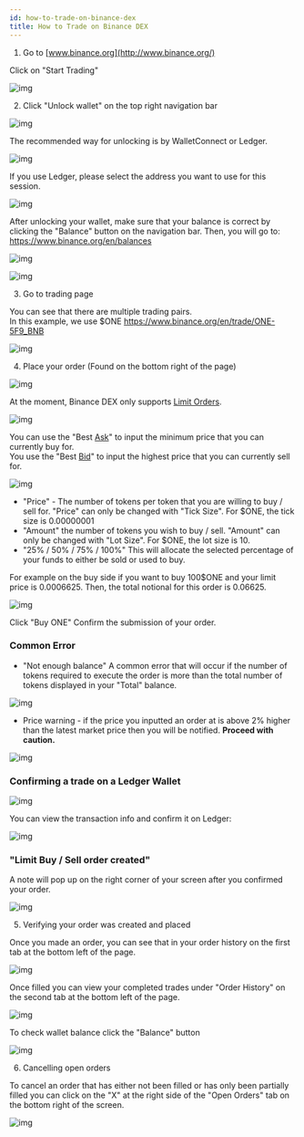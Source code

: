 ```yaml
---
id: how-to-trade-on-binance-dex
title: How to Trade on Binance DEX
---
```


1) Go to [www.binance.org](http://www.binance.org/)

Click on "Start Trading"

![img](assets/how-to-trade-on-binance-dex/1.png)

2) Click "Unlock wallet" on the top right navigation bar

![img](assets/how-to-trade-on-binance-dex/2.png)

The recommended way for unlocking is by WalletConnect or Ledger.

![img](assets/how-to-trade-on-binance-dex/3.png)

If you use Ledger, please select the address you want to use for this session.

![img](assets/how-to-trade-on-binance-dex/4.png)

After unlocking your wallet, make sure that your balance is correct by clicking the "Balance" button on the navigation bar. Then, you will go to: <https://www.binance.org/en/balances>

![img](assets/how-to-trade-on-binance-dex/5.png)

![img](assets/how-to-trade-on-binance-dex/6.png)

3) Go to trading page

You can see that there are multiple trading pairs.<br/>
In this example, we use $ONE <https://www.binance.org/en/trade/ONE-5F9_BNB>

![img](assets/how-to-trade-on-binance-dex/7.png)

4) Place your order (Found on the bottom right of the page)

![img](assets/how-to-trade-on-binance-dex/8.png)

At the moment, Binance DEX only supports [Limit Orders](https://www.binance.vision/tutorials/what-is-a-limit-order).

![img](assets/how-to-trade-on-binance-dex/9.png)

You can use the "Best [Ask](https://www.binance.vision/glossary/asking-price)" to input the minimum price that you can currently buy for.<br/>
You use the "Best [Bid](https://www.binance.vision/glossary/bid-price)" to input the highest price that you can currently sell for.

![img](assets/how-to-trade-on-binance-dex/10.png)


* "Price" - The number of tokens per token that you are willing to buy / sell for. "Price" can only be changed with "Tick Size". For $ONE, the tick size is 0.00000001
* "Amount" the number of tokens you wish to buy / sell. "Amount" can only be changed with "Lot Size". For $ONE, the lot size is 10.
* "25% / 50% / 75% / 100%" This will allocate the selected percentage of your funds to either be sold or used to buy.

For example on the buy side if you want to buy 100$ONE and your limit price is 0.0006625. Then, the total notional for this order is 0.06625.

![img](assets/how-to-trade-on-binance-dex/11.png)

Click "Buy ONE" Confirm the submission of your order.

### Common Error
* "Not enough balance" A common error that will occur if the number of tokens required to execute the order is more than the total number of tokens displayed in your "Total" balance.

![img](assets/how-to-trade-on-binance-dex/12.png)

* Price warning - if the price you inputted an order at is above 2% higher than the latest market price then you will be notified. **Proceed with caution.**

![img](assets/how-to-trade-on-binance-dex/13.png)

### Confirming a trade on a Ledger Wallet

![img](assets/how-to-trade-on-binance-dex/14.png)

You can view the transaction info and confirm it on Ledger:

![img](assets/how-to-trade-on-binance-dex/15.jpg)

### "Limit Buy / Sell order created"

A note will pop up on the right corner of your screen after you confirmed your order.

![img](assets/how-to-trade-on-binance-dex/16.png)

5) Verifying your order was created and placed

Once you made an order, you can see that in your order history on the first tab at the bottom left of the page.

![img](assets/how-to-trade-on-binance-dex/17.png)

Once filled you can view your completed trades under "Order History" on the second tab at the bottom left of the page.

![img](assets/how-to-trade-on-binance-dex/18.png)

To check wallet balance click the "Balance" button

![img](assets/how-to-trade-on-binance-dex/19.png)

6) Cancelling open orders

To cancel an order that has either not been filled or has only been partially filled you can click on the "X" at the right side of the "Open Orders" tab on the bottom right of the screen.

![img](assets/how-to-trade-on-binance-dex/20.png)